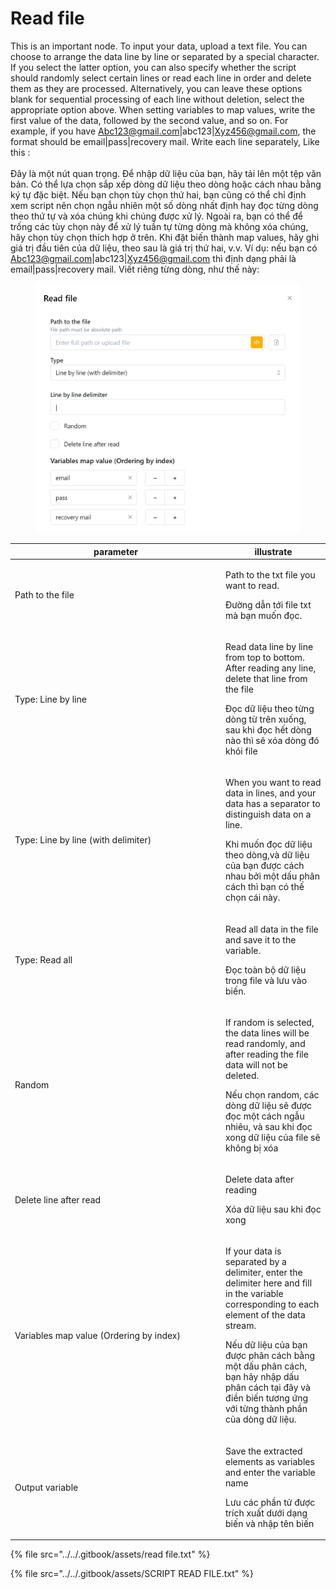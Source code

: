 # Read file

This is an important node. To input your data, upload a text file. You can choose to arrange the data line by line or separated by a special character. If you select the latter option, you can also specify whether the script should randomly select certain lines or read each line in order and delete them as they are processed. Alternatively, you can leave these options blank  for sequential processing of each line without deletion, select the appropriate option above. When setting variables to map values, write the first value of the data, followed by the second value, and so on. For example, if you have Abc123@gmail.com|abc123|Xyz456@gmail.com, the format should be email|pass|recovery mail. Write each line separately, Like this : \
\
Đây là một nút quan trọng. Để nhập dữ liệu của bạn, hãy tải lên một tệp văn bản. Có thể lựa chọn sắp xếp dòng dữ liệu theo dòng hoặc cách nhau bằng ký tự đặc biệt. Nếu bạn chọn tùy chọn thứ hai, bạn cũng có thể chỉ định xem script nên chọn ngẫu nhiên một số dòng nhất định hay đọc từng dòng theo thứ tự và xóa chúng khi chúng được xử lý. Ngoài ra, bạn có thể để trống các tùy chọn này để xử lý tuần tự từng dòng mà không xóa chúng, hãy chọn tùy chọn thích hợp ở trên. Khi đặt biến thành map values, hãy ghi giá trị đầu tiên của dữ liệu, theo sau là giá trị thứ hai, v.v. Ví dụ: nếu bạn có Abc123@gmail.com|abc123|Xyz456@gmail.com thì định dạng phải là email|pass|recovery mail. Viết riêng từng dòng, như thế này:

<figure><img src="../../.gitbook/assets/Read file.PNG" alt=""><figcaption></figcaption></figure>

<table><thead><tr><th width="323">parameter</th><th>illustrate</th></tr></thead><tbody><tr><td>Path to the file</td><td><p>Path to the txt file you want to read.</p><p></p><p>Đường dẫn tới file txt mà bạn muốn đọc.</p></td></tr><tr><td>Type: Line by line</td><td><p>Read data line by line from top to bottom. After reading any line, delete that line from the file</p><p></p><p>Đọc dữ liệu theo từng dòng từ trên xuống, sau khi đọc hết dòng nào thì sẽ xóa dòng đó khỏi file</p></td></tr><tr><td>Type:  Line by line (with delimiter)</td><td><p>When you want to read data in lines, and your data has a separator to distinguish data on a line.</p><p></p><p>Khi muốn đọc dữ liệu theo dòng,và dữ liệu của bạn được cách nhau bởi một dấu phân cách thì bạn có thế chọn cái này.</p></td></tr><tr><td>Type: Read all</td><td><p>Read all data in the file and save it to the variable.</p><p></p><p>Đọc toàn bộ dữ liệu trong file và lưu vào biến.</p></td></tr><tr><td>Random</td><td><p>If random is selected, the data lines will be read randomly, and after reading the file data will not be deleted.</p><p></p><p>Nếu chọn random, các dòng dữ liệu sẽ được đọc một cách ngẫu nhiêu, và sau khi đọc xong dữ liệu của file sẽ không bị xóa</p></td></tr><tr><td>Delete line after read</td><td><p>Delete data after reading</p><p></p><p>Xóa dữ liệu sau khi đọc xong</p></td></tr><tr><td>Variables map value (Ordering by index)</td><td><p>If your data is separated by a delimiter, enter the delimiter here and fill in the variable corresponding to each element of the data stream.</p><p></p><p>Nếu dữ liệu của bạn được phân cách bằng một dấu phân cách, bạn hãy nhập dấu phân cách tại đây và điền biến tương ứng với từng thành phần của dòng dữ liệu.</p></td></tr><tr><td>Output variable</td><td><p>Save the extracted elements as variables and enter the variable name</p><p></p><p>Lưu các phần tử được trích xuất dưới dạng biến và nhập tên biến</p></td></tr></tbody></table>

{% file src="../../.gitbook/assets/read file.txt" %}

{% file src="../../.gitbook/assets/SCRIPT READ FILE.txt" %}
